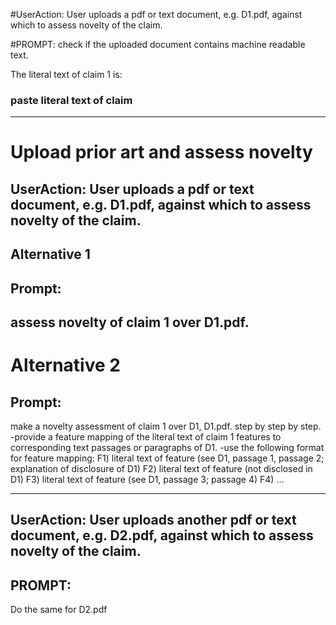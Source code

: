 #UserAction: User uploads a pdf or text document, e.g. D1.pdf, against which to assess novelty of the claim.

#PROMPT:
check if the uploaded document contains machine readable text.

The literal text of claim 1 is:

### paste literal text of claim ###

------------------------------------------------------
# Upload prior art and assess novelty

## UserAction: User uploads a pdf or text document, e.g. D1.pdf, against which to assess novelty of the claim.

## Alternative 1

## Prompt:
assess novelty of claim 1 over D1.pdf.
-----------------------------------------------------

# Alternative 2

## Prompt:
make a novelty assessment of claim 1 over D1, D1.pdf.
step by step by step.
-provide a feature mapping of the literal text of claim 1 features to corresponding text passages or paragraphs of D1.
-use the following format for feature mapping:
F1) literal text of feature
(see D1, passage 1, passage 2;
explanation of disclosure of D1)
F2) literal text of feature
(not disclosed in D1)
F3) literal text of feature
(see D1, passage 3; passage 4)
F4) ...

------------------------------------------

## UserAction: User uploads another pdf or text document, e.g. D2.pdf, against which to assess novelty of the claim.

## PROMPT:
Do the same for D2.pdf

